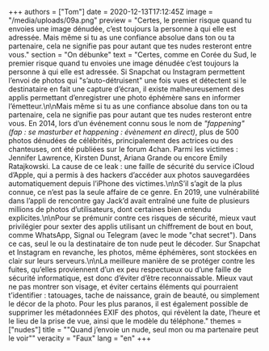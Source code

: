 +++
authors = ["Tom"]
date = 2020-12-13T17:12:45Z
image = "/media/uploads/09a.png"
preview = "Certes, le premier risque quand tu envoies une image dénudée, c’est toujours la personne à qui elle est adressée. Mais même si tu as une confiance absolue dans ton ou ta partenaire, cela ne signifie pas pour autant que tes nudes resteront entre vous."
section = "On débunke"
text = "Certes, comme en Corée du Sud, le premier risque quand tu envoies une image dénudée c’est toujours la personne à qui elle est adressée. Si Snapchat ou Instagram permettent l’envoi de photos qui \"s’auto-détruisent\" une fois vues et détectent si le destinataire en fait une capture d’écran, il existe malheureusement des applis permettant d’enregistrer une photo éphémère sans en informer l’émetteur.\n\nMais même si tu as une confiance absolue dans ton ou ta partenaire, cela ne signifie pas pour autant que tes nudes resteront entre vous. En 2014, lors d’un événement connu sous le nom de _\"fappening\" (fap&nbsp;: se masturber et happening&nbsp;: évènement en direct)_, plus de 500 photos dénudées de célébrités, principalement des actrices ou des chanteuses, ont été publiées sur le forum 4chan. Parmi les victimes&nbsp;: Jennifer Lawrence, Kirsten Dunst, Ariana Grande ou encore Emily Ratajkowski. La cause de ce leak&nbsp;: une faille de sécurité du service iCloud d’Apple, qui a permis à des hackers d’accéder aux photos sauvegardées automatiquement depuis l’iPhone des victimes.\n\nS’il s’agit de la plus connue, ce n’est pas la seule affaire de ce genre. En 2019, une vulnérabilité dans l’appli de rencontre gay Jack’d avait entraîné une fuite de plusieurs millions de photos d’utilisateurs, dont certaines bien entendu explicites.\n\nPour se prémunir contre ces risques de sécurité, mieux vaut privilégier pour sexter des applis utilisant un chiffrement de bout en bout, comme WhatsApp, Signal ou Telegram (avec le mode \"chat secret\"). Dans ce cas, seul le ou la destinataire de ton nude peut le décoder. Sur Snapchat et Instagram en revanche, les photos, même éphémères, sont stockées en clair sur leurs serveurs.\n\nLa meilleure manière de se protéger contre les fuites, qu’elles proviennent d’un ex peu respectueux ou d’une faille de sécurité informatique, est donc d’éviter d’être reconnaissable. Mieux vaut ne pas montrer son visage, et éviter certains éléments qui pourraient t’identifier&nbsp;: tatouages, tache de naissance, grain de beauté, ou simplement le décor de la photo. Pour les plus paranos, il est également possible de supprimer les métadonnées EXIF des photos, qui révèlent la date, l’heure et le lieu de la prise de vue, ainsi que le modèle du téléphone."
themes = ["nudes"]
title = "\"Quand j’envoie un nude, seul mon ou ma partenaire peut le voir\""
veracity = "Faux"
lang = "en"
+++
